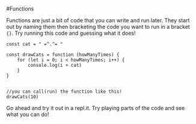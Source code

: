 #Functions

Functions are just a bit of code that you can write and run later.  They start out by naming them then bracketing the code you want to run in a bracket `{}`.  Try running this code and guessing what it does!

```shell
const cat = " =^.^= "

const drawCats = function (howManyTimes) { 
	for (let i = 0; i < howManyTimes; i++) { 
		console.log(i + cat) 
	} 
}


//you can call(run) the function like this!
drawCats(10)
```

Go ahead and try it out in a repl.it.  Try playing parts of the code and see what you can do!
